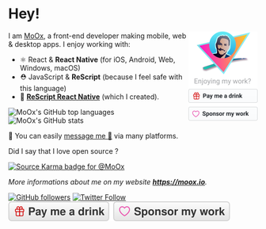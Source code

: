 # Hey!

<a href="https://github.com/MoOx/rescript-next?sponsor=1">
  <img width="140" align="right" alt="Sponsoring button" src="https://github.com/moox/.github/raw/main/FUNDING.svg">
</a>

I am [MoOx](https://moox.io), a front-end developer making mobile, web & desktop apps. I enjoy working with:

- ⚛️ React & **React Native** (for iOS, Android, Web, Windows, macOS)
- ⛑ JavaScript & **ReScript** (because I feel safe with this language)
- 🚀 **[ReScript React Native](https://rescript-react-native.github.io)** (which I created).

<img height="125" src="https://github-readme-stats.vercel.app/api/top-langs/?username=MoOx&theme=synthwave&layout=compact" alt="MoOx's GitHub top languages"
/><img height="125" src="https://github-readme-stats.vercel.app/api?username=moox&show_icons=true&theme=synthwave&count_private=true" alt="MoOx's GitHub stats"
/>

💬 You can easily [message me 📩](https://moox.io/contact) via many platforms.

Did I say that I love open source ?

<a href="https://sourcekarma.vercel.app/MoOx"><img height="115" src="https://sourcekarma-og.vercel.app/api/MoOx/github" alt="Source Karma badge for @MoOx"/></a>

_More informations about me on my website **<https://moox.io>**._


[![GitHub followers](https://img.shields.io/github/followers/MoOx?style=social&label=Follow%20me)](https://github.com/MoOx)
[![Twitter Follow](https://img.shields.io/twitter/follow/MoOx?style=social&label=Follow%20me)](https://twitter.com/MoOx)
[![Sponsor my work](https://github.com/moox/.github/raw/main/FUNDING-button.svg)](https://github.com/MoOx/rescript-next?sponsor=1)

